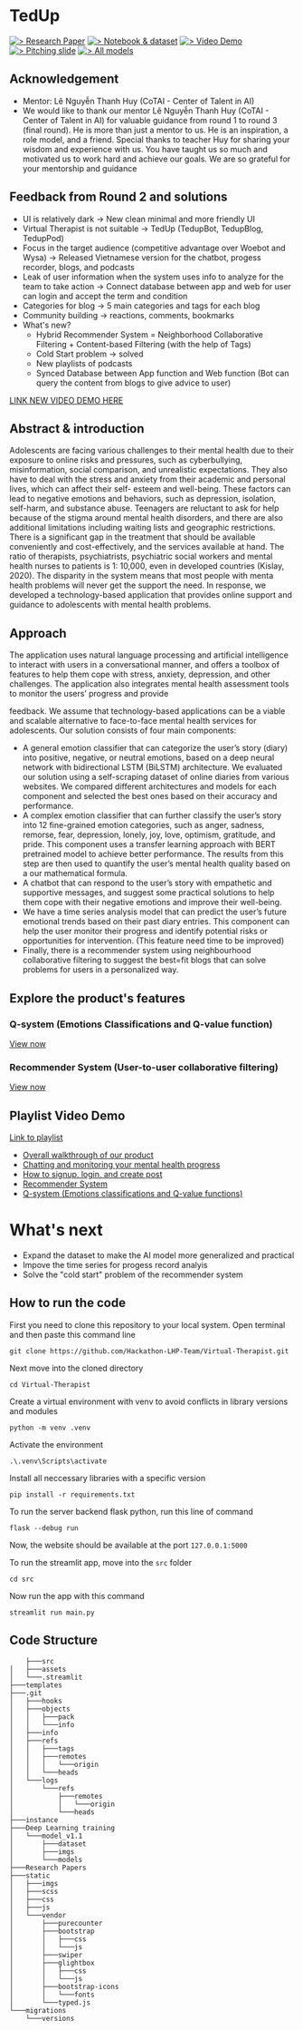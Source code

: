 # TedUp

[![> Research Paper](https://img.shields.io/badge/Research%20Paper-blue)](https://github.com/Hackathon-LHP-Team/Virtual-Therapist/blob/main/Virtual%20Therapist.pdf)
[![> Notebook & dataset](https://img.shields.io/badge/Notebook%20Dataset-red)](https://github.com/Hackathon-LHP-Team/Virtual-Therapist/tree/main/Deep%20Learning%20training/model_v1.1)
[![> Video Demo](https://img.shields.io/badge/Video%20Demo-yellow)](https://www.youtube.com/watch?v=4ihejsiQ43E&list=PL49eoaM3kiojx1y0D4b31UdhEM9SMfriV&pp=iAQB)
[![> Pitching slide](https://img.shields.io/badge/Pitching%20slide-black)](https://github.com/Hackathon-LHP-Team/Virtual-Therapist/blob/main/LHP%20Team%20-%20Virtual%20Therapst.pdf)
[![> All models](https://img.shields.io/badge/All%20models-white)](https://drive.google.com/drive/folders/16ig9NcXq4Cn39F2h7c8YvgRFNaegVj7F?usp=sharing)


## Acknowledgement
- Mentor: Lê Nguyễn Thanh Huy (CoTAI - Center of Talent in AI)
- We would like to thank our mentor Lê Nguyễn Thanh Huy (CoTAI - Center of Talent in AI) for valuable guidance from round 1 to round 3 (final round). He is more than just a mentor to us. He is an inspiration, a role model, and a friend. Special thanks to teacher Huy for sharing your wisdom and experience with us. You have taught us so much and motivated us to work hard and achieve our goals. We are so grateful for your mentorship and guidance

## Feedback from Round 2 and solutions
- UI is relatively dark $\rightarrow$ New clean minimal and more friendly UI 
- Virtual Therapist is not suitable $\rightarrow$ TedUp (TedupBot, TedupBlog, TedupPod)
- Focus in the target audience (competitive advantage over Woebot and Wysa) $\rightarrow$ Released Vietnamese version for the chatbot, progess recorder, blogs, and podcasts
- Leak of user information when the system uses info to analyze for the team to take action $\rightarrow$ Connect database between app and web for user can login and accept the term and condition 
- Categories for blog $\rightarrow$ 5 main categories and tags for each blog
- Community building $\rightarrow$ reactions, comments, bookmarks
- What's new?
    - Hybrid Recommender System = Neighborhood Collaborative Filtering + Content-based Filtering (with the help of Tags)
    - Cold Start problem $\rightarrow$ solved 
    - New playlists of podcasts
    - Synced Database between App function and Web function (Bot can query the content from blogs to give advice to user)

[LINK NEW VIDEO DEMO HERE](https://www.youtube.com/watch?v=EkW7s3Nhtyc)



## Abstract & introduction

Adolescents are facing various challenges to their mental health due to their exposure to online risks and pressures, such as cyberbullying, misinformation, social comparison, and unrealistic expectations. They also have to deal with the stress and anxiety from their academic and personal lives, which can affect their self- esteem and well-being. These factors can lead to negative emotions and behaviors, such as depression, isolation, self-harm, and substance abuse. Teenagers are reluctant to ask for help because of the stigma around mental health disorders, and there are also additional limitations including waiting lists and geographic restrictions. There is a significant gap in the treatment that should be available conveniently and cost-effectively, and the services available at hand. The ratio of therapists, psychiatrists, psychiatric social workers and mental health nurses to patients is 1: 10,000, even in developed countries (Kislay, 2020). The disparity in the system means that most people with menta health problems will never get the support the need. In response, we developed a technology-based application that provides online support and guidance to adolescents with mental health
problems.

## Approach

The application uses natural language processing and artificial intelligence to interact with users in a conversational manner, and offers a toolbox of features to help them cope with stress, anxiety, depression, and other challenges. The application also integrates mental health assessment tools to monitor the users’ progress and provide

feedback. We assume that technology-based applications can be a viable and scalable alternative to face-to-face mental health services for adolescents. Our solution consists of four main components:

- A general emotion classifier that can categorize the user’s story (diary) into positive, negative, or neutral emotions, based on a deep neural network with bidirectional LSTM (BiLSTM) architecture. We evaluated our solution using a self-scraping dataset of online diaries from various websites. We compared different architectures and models for each component and selected the best ones based on their accuracy and performance.
- A complex emotion classifier that can further classify the user’s story into 12 fine-grained emotion categories, such as anger, sadness, remorse, fear, depression, lonely, joy, love, optimism, gratitude, and pride. This component uses a transfer learning approach with BERT pretrained model to achieve better performance. The results from this step are then used to quantify the user’s mental health quality based on a our mathematical formula.
- A chatbot that can respond to the user’s story with empathetic and supportive messages, and suggest some practical solutions to help them cope with their negative emotions and improve their well-being.
- We have a time series analysis model that can predict the user’s future emotional trends based on their past diary entries. This component can help the user monitor their progress and identify potential risks or opportunities for intervention. (This feature need time to be improved)
- Finally, there is a recommender system using neighbourhood collaborative filtering to suggest the best=fit blogs that can solve problems for users in a personalized way.


## Explore the product's features
### Q-system (Emotions Classifications and Q-value function)
[View now](https://github.com/Hackathon-LHP-Team/Virtual-Therapist/tree/main/src)

### Recommender System (User-to-user collaborative filtering)
[View now](https://github.com/Hackathon-LHP-Team/Virtual-Therapist/blob/main/templates/README.md)

## Playlist Video Demo
[Link to playlist](https://www.youtube.com/playlist?list=PL49eoaM3kiojx1y0D4b31UdhEM9SMfriV)

- [Overall walkthrough of our product](https://www.youtube.com/watch?v=4ihejsiQ43E&list=PL49eoaM3kiojx1y0D4b31UdhEM9SMfriV&index=1)
- [Chatting and monitoring your mental health progress](https://www.youtube.com/watch?v=O9DBS1uLPKc&list=PL49eoaM3kiojx1y0D4b31UdhEM9SMfriV&index=2)
- [How to signup, login, and create post](https://www.youtube.com/watch?v=ylvl6Ik4gDw&list=PL49eoaM3kiojx1y0D4b31UdhEM9SMfriV&index=3)
- [Recommender System](https://www.youtube.com/watch?v=iaAHY0NucaI&list=PL49eoaM3kiojx1y0D4b31UdhEM9SMfriV&index=4)
- [Q-system (Emotions classifications and Q-value functions)](https://www.youtube.com/watch?v=NkX4Q-JG3D4&list=PL49eoaM3kiojx1y0D4b31UdhEM9SMfriV&index=5)

# What's next
- Expand the dataset to make the AI model more generalized and practical
- Impove the time series for progess record analyis 
- Solve the "cold start" problem of the recommender system

## How to run the code
First you need to clone this repository to your local system. Open terminal and then paste this command line
```
git clone https://github.com/Hackathon-LHP-Team/Virtual-Therapist.git
```
Next move into the cloned directory
```
cd Virtual-Therapist
```
Create a virtual environment with venv to avoid conflicts in library versions and modules
```
python -m venv .venv
```
Activate the environment
```
.\.venv\Scripts\activate
```
Install all neccessary libraries with a specific version
```
pip install -r requirements.txt
```
To run the server backend flask python, run this line of command
```
flask --debug run
```
Now, the website should be available at the port `127.0.0.1:5000`

To run the streamlit app, move into the `src` folder
```
cd src
```
Now run the app with this command
```
streamlit run main.py
```

## Code Structure
        ├───src
    │   ├───assets
    │   └───.streamlit
    ├───templates
    ├───.git
    │   ├───hooks
    │   ├───objects
    │   │   ├───pack
    │   │   └───info
    │   ├───info
    │   ├───refs
    │   │   ├───tags
    │   │   ├───remotes
    │   │   │   └───origin
    │   │   └───heads
    │   └───logs
    │       └───refs
    │           ├───remotes
    │           │   └───origin
    │           └───heads
    ├───instance
    ├───Deep Learning training
    │   └───model_v1.1
    │       ├───dataset
    │       ├───imgs
    │       └───models
    ├───Research Papers
    ├───static
    │   ├───imgs
    │   ├───scss
    │   ├───css
    │   ├───js
    │   └───vendor
    │       ├───purecounter
    │       ├───bootstrap
    │       │   ├───css
    │       │   └───js
    │       ├───swiper
    │       ├───glightbox
    │       │   ├───css
    │       │   └───js
    │       ├───bootstrap-icons
    │       │   └───fonts
    │       └───typed.js
    └───migrations
        └───versions
